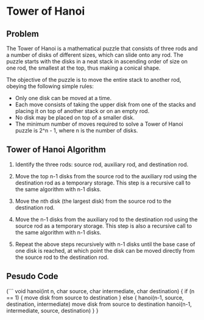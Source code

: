 # Tower of Hanoi

## Problem 
The Tower of Hanoi is a mathematical puzzle that consists of three rods and a number of disks of different sizes, which can slide onto any rod. The puzzle starts with the disks in a neat stack in ascending order of size on one rod, the smallest at the top, thus making a conical shape.

The objective of the puzzle is to move the entire stack to another rod, obeying the following simple rules:

- Only one disk can be moved at a time.
- Each move consists of taking the upper disk from one of the stacks and placing it on top of another stack or on an empty rod.
- No disk may be placed on top of a smaller disk.
- The minimum number of moves required to solve a Tower of Hanoi puzzle is 2^n - 1, where n is the number of disks.

## Tower of Hanoi Algorithm

1. Identify the three rods: source rod, auxiliary rod, and destination rod.

2. Move the top n-1 disks from the source rod to the auxiliary rod using the destination rod as a temporary storage. This step is a recursive call to the same algorithm with n-1 disks.

3. Move the nth disk (the largest disk) from the source rod to the destination rod.

4. Move the n-1 disks from the auxiliary rod to the destination rod using the source rod as a temporary storage. This step is also a recursive call to the same algorithm with n-1 disks.

5. Repeat the above steps recursively with n-1 disks until the base case of one disk is reached, at which point the disk can be moved directly from the source rod to the destination rod.



## Pesudo Code

(```
void hanoi(int n, char source, char intermediate, char destination) {
    if (n == 1) {
        move disk from source to destination
    } else {
        hanoi(n-1, source, destination, intermediate)
        move disk from source to destination
        hanoi(n-1, intermediate, source, destination)
    }
}
```)